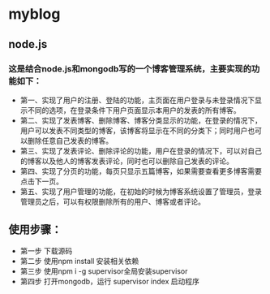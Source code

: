 # myblog
## node.js
### 这是结合node.js和mongodb写的一个博客管理系统，主要实现的功能如下：
* 第一、实现了用户的注册、登陆的功能，主页面在用户登录与未登录情况下显示不同的选项，在登录条件下用户页面显示本用户的发表的所有博客。
* 第二、实现了发表博客、删除博客、博客分类显示的功能，在登录的情况下，用户可以发表不同类型的博客，该博客将显示在不同的分类下；同时用户也可以删除任意自己发表的博客。
* 第三、实现了发表评论、删除评论的功能，用户在登录的情况下，可以对自己的博客以及他人的博客发表评论，同时也可以删除自己发表的评论。
* 第四、实现了分页的功能，每页只显示五篇博客，如果需要查看更多博客需要点击下一页。
* 第五、实现了用户管理的功能，在初始的时候为博客系统设置了管理员，登录管理员之后，可以有权限删除所有的用户、博客或者评论。
## 使用步骤：
* 第一步 下载源码
* 第二步 使用npm install 安装相关依赖
* 第三步 使用npm i -g supervisor全局安装supervisor
* 第四步 打开mongodb，运行 supervisor index 启动程序
